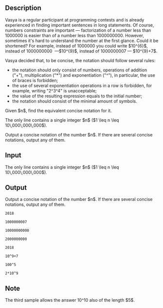 ## Description

<div><p>Vasya is a regular participant at programming contests and is already experienced in finding important sentences in long statements. Of course, numbers constraints are important&nbsp;— factorization of a number less than <span class="tex-font-style-tt">1000000</span> is easier than of a number less than <span class="tex-font-style-tt">1000000000</span>. However, sometimes it's hard to understand the number at the first glance. Could it be shortened? For example, instead of <span class="tex-font-style-tt">1000000</span> you could write $10^{6}$, instead of <span class="tex-font-style-tt">1000000000</span> &nbsp;—$10^{9}$, instead of <span class="tex-font-style-tt">1000000007</span>&nbsp;— $10^{9}+7$.</p><p>Vasya decided that, to be concise, the notation should follow several rules: </p><ul> <li> the notation should only consist of numbers, operations of addition ("<span class="tex-font-style-tt">+</span>"), multiplication ("<span class="tex-font-style-tt">*</span>") and exponentiation ("<span class="tex-font-style-tt">^</span>"), in particular, the use of braces is forbidden; </li><li> the use of several exponentiation operations in a row is forbidden, for example, writing "<span class="tex-font-style-tt">2^3^4</span>" is unacceptable; </li><li> the value of the resulting expression equals to the initial number; </li><li> the notation should consist of the minimal amount of symbols. </li></ul><p>Given $n$, find the equivalent concise notation for it.</p></div><div class="input-specification"><p>The only line contains a single integer $n$ ($1 \leq n \leq 10\,000\,000\,000$).</p></div><div class="output-specification"><p>Output a concise notation of the number $n$. If there are several concise notations, output any of them.</p></div>

## Input

<p>The only line contains a single integer $n$ ($1 \leq n \leq 10\,000\,000\,000$).</p>

## Output

<p>Output a concise notation of the number $n$. If there are several concise notations, output any of them.</p>





```input1
2018

```




```input2
1000000007

```




```input3
10000000000

```




```input4
2000000000

```




```output1
2018

```




```output2
10^9+7

```




```output3
100^5

```




```output4
2*10^9

```



## Note

<p>The third sample allows the answer <span class="tex-font-style-tt">10^10</span> also of the length $5$.</p>
